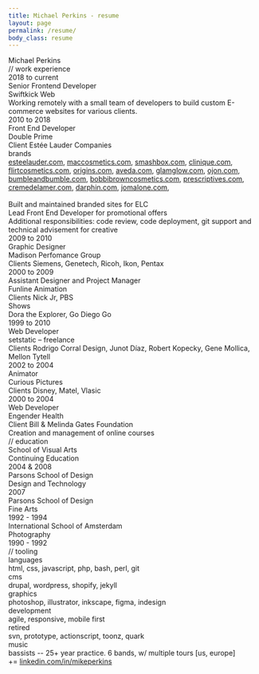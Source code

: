 ```yaml
---
title: Michael Perkins - resume
layout: page
permalink: /resume/
body_class: resume
---
```


<div id="container" class="resume">
  <div class="info">
    <div class="info__name">Michael Perkins</div>
  </div>

  <div class="job__header">// work experience</div>

  <div class="job">
    <div class="job__date">2018 to current</div>
    <div class="frame">
      <div class="job__position">Senior Frontend Developer</div>
      <div class="job__employer">Swiftkick Web</div>
      <div class="job__clients"><span class="job__clients__title"></span></div>
      <div class="job__details">
        <div class="job__details__title"></div>
        <div class="job__details__detail">Working remotely with a small team of developers to build custom E-commerce websites for various clients.</div>
      </div>
    </div>
  </div>

  <div class="job">
    <div class="job__date">2010 to 2018</div>
    <div class="frame">
      <div class="job__position">Front End Developer</div>
      <div class="job__employer">Double Prime</div>
      <div class="job__clients"><span class="job__clients__title">Client </span>Estée Lauder Companies</div>
      <div class="job__details">
        <div class="job__details__title">brands</div>
        <div class="job__details__detail"><a href="http://www.esteelauder.com">esteelauder.com</a>, <a href="http://www.maccosmetics.com">maccosmetics.com</a>, <a href="http://www.smashbox.com">smashbox.com</a>, <a href="http://www.clinique.com">clinique.com</a>, <a href="http://www.flirtcosmetics.com">flirtcosmetics.com</a>, <a href="http://www.origins.com">origins.com</a>, <a href="http://www.aveda.com">aveda.com</a>, <a href="http://www.glamglow.com">glamglow.com</a>, <a href="http://www.ojon.com">ojon.com</a>, <a href="http://www.bumbleandbumble.com">bumbleandbumble.com</a>, <a href="http://www.bobbibrowncosmetics.com">bobbibrowncosmetics.com</a>, <a href="http://www.prescriptives.com">prescriptives.com</a>, <a href="http://www.cremedelamer.com">cremedelamer.com</a>, <a href="http://www.darphin.com">darphin.com</a>, <a href="http://www.jomalone.com">jomalone.com</a>, <br><br>Built and maintained branded sites for ELC <br>Lead Front End Developer for promotional offers <br>Additional responsibilities: code review, code deployment, git support and technical advisement for creative</div>
      </div>
    </div>
  </div>

  <div class="job">
    <div class="job__date">2009 to 2010</div>
    <div class="frame">
      <div class="job__position">Graphic Designer</div>
      <div class="job__employer">Madison Perfomance Group</div>
      <div class="job__clients"><span class="job__clients__title">Clients </span>Siemens, Genetech, Ricoh, Ikon, Pentax</div>
      <div class="job__details">
        <div class="job__details__title"></div>
        <div class="job__details__detail"></div>
      </div>
    </div>
  </div>

  <div class="job">
    <div class="job__date">2000 to 2009</div>
    <div class="frame">
      <div class="job__position">Assistant Designer and Project Manager</div>
      <div class="job__employer">Funline Animation</div>
      <div class="job__clients"><span class="job__clients__title">Clients </span>Nick Jr, PBS</div>
      <div class="job__details">
        <div class="job__details__title">Shows</div>
        <div class="job__details__detail">Dora the Explorer, Go Diego Go</div>
      </div>
    </div>
  </div>

  <div class="job">
    <div class="job__date">1999 to 2010</div>
    <div class="frame">
      <div class="job__position">Web Developer</div>
      <div class="job__employer">setstatic – freelance</div>
      <div class="job__clients"><span class="job__clients__title">Clients </span>Rodrigo Corral Design, Junot Díaz, Robert Kopecky, Gene Mollica, Mellon Tytell</div>
      <div class="job__details">
        <div class="job__details__title"></div>
        <div class="job__details__detail"></div>
      </div>
    </div>
  </div>

  <div class="job">
    <div class="job__date">2002 to 2004</div>
    <div class="frame">
      <div class="job__position">Animator</div>
      <div class="job__employer">Curious Pictures</div>
      <div class="job__clients"><span class="job__clients__title">Clients </span>Disney, Matel, Vlasic</div>
      <div class="job__details">
        <div class="job__details__title"></div>
        <div class="job__details__detail"></div>
      </div>
    </div>
  </div>

  <div class="job">
    <div class="job__date">2000 to 2004</div>
    <div class="frame">
      <div class="job__position">Web Developer</div>
      <div class="job__employer">Engender Health</div>
      <div class="job__clients"><span class="job__clients__title">Client </span>Bill &amp; Melinda Gates Foundation</div>
      <div class="job__details">
        <div class="job__details__title"></div>
        <div class="job__details__detail">Creation and management of online courses</div>
      </div>
    </div>
  </div>

  <div class="education__header">// education</div>
  <div class="education">
    <div class="frame">
      <div class="education__school">School of Visual Arts</div>
      <div class="education__study">Continuing Education</div>
      <div class="education__dates">2004 &amp; 2008</div>
    </div>
  </div>

  <div class="education">
    <div class="frame">
      <div class="education__school">Parsons School of Design</div>
      <div class="education__study">Design and Technology</div>
      <div class="education__dates">2007</div>
    </div>
  </div>

  <div class="education">
    <div class="frame">
      <div class="education__school">Parsons School of Design</div>
      <div class="education__study">Fine Arts</div>
      <div class="education__dates">1992 - 1994</div>
    </div>
  </div>

  <div class="education">
    <div class="frame">
      <div class="education__school">International School of Amsterdam</div>
      <div class="education__study">Photography</div>
      <div class="education__dates">1990 - 1992</div>
    </div>
  </div>

  <div class="tools__header">// tooling</div>
  <div class="tools">
    <div class="frame">
      <div class="tools__section">languages</div>
      <div class="tools__description">html, css, javascript, php, bash, perl, git</div>
    </div>
  </div>

  <div class="tools">
    <div class="frame">
      <div class="tools__section">cms</div>
      <div class="tools__description">drupal, wordpress, shopify, jekyll</div>
    </div>
  </div>

  <div class="tools">
    <div class="frame">
      <div class="tools__section">graphics</div>
      <div class="tools__description">photoshop, illustrator, inkscape, figma, indesign</div>
    </div>
  </div>

  <div class="tools">
    <div class="frame">
      <div class="tools__section">development</div>
      <div class="tools__description">agile, responsive, mobile first</div>
    </div>
  </div>

  <div class="tools">
    <div class="frame">
      <div class="tools__section">retired</div>
      <div class="tools__description">svn, prototype, actionscript, toonz, quark</div>
    </div>
  </div>

  <div class="tools">
    <div class="frame">
      <div class="tools__section">music</div>
      <div class="tools__description">bassists -- 25+ year practice. 6 bands, w/ multiple tours [us, europe]</div>
    </div>
  </div>

</div>

<div class="linkedin">
  += <a href="http://www.linkedin.com/in/mikeperkins">linkedin.com/in/mikeperkins</a>
</div>

<!-- templates -->
<script type="text/template" id="info">
  <div class="info">
    <div class="info__name"><%= name %></div>
  </div>
</script>

<script type="text/template" id="job">
  <div class="job">
    <div class="job__date"><%= from %> to <%= to %></div>
    <div class="frame">
      <div class="job__position"><%= position %></div>
      <div class="job__employer"><%= employer %></div>
      <div class="job__clients"><span class="job__clients__title"><%= clientTitle %> </span><%= clients %></div>
      <div class="job__details">
        <div class="job__details__title"><%= details.title %></div>
        <div class="job__details__detail"><%= details.detail %></div>
      </div>
    </div>
  </div>
</script>

<script type="text/template" id="education">
  <div class="education">
    <div class="frame">
      <div class="education__school"><%= school %></div>
      <div class="education__study"><%= study %></div>
      <div class="education__dates"><%= dates %></div>
    </div>
  </div>
</script>

<script type="text/template" id="tools">
  <div class="tools">
    <div class="frame">
      <div class="tools__section"><%= section %></div>
      <div class="tools__description"><%= description %></div>
    </div>
  </div>
</script>



